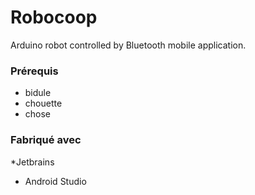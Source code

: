 # Robocoop
Arduino robot controlled by Bluetooth mobile application.
### Prérequis
- bidule
- chouette
- chose

### Fabriqué avec
*Jetbrains 
* Android Studio
